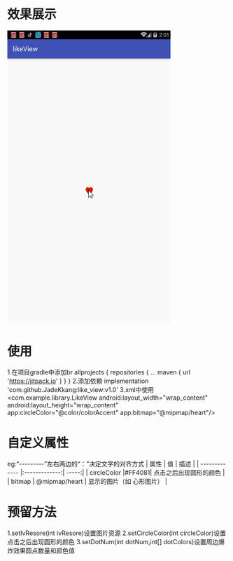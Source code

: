 # 效果展示
![](https://github.com/JadeKkang/like_view/blob/master/images/likeView.gif)
# 使用
1.在项目gradle中添加br
	allprojects {
		repositories {
			...
			maven { url 'https://jitpack.io' }
		}
	}
2.添加依赖
implementation 'com.github.JadeKkang:like_view:v1.0'
3.xml中使用
  <com.example.library.LikeView
        android:layout_width="wrap_content"
        android:layout_height="wrap_content"
        app:circleColor="@color/colorAccent"
        app:bitmap="@mipmap/heart"/>
# 自定义属性
eg:“---------”左右两边的“：”决定文字的对齐方式
| 属性 | 值 | 描述 | 
| ------------- |:-------------:| -----:| 
| circleColor |#FF4081| 点击之后出现圆形的颜色 | 
| bitmap | @mipmap/heart | 显示的图片（如 心形图片） | 
# 预留方法
1.setIvResore(int ivResore)设置图片资源
2.setCircleColor(int circleColor)设置点击之后出现圆形的颜色
3.setDotNum(int dotNum,int[] dotColors)设置周边爆炸效果圆点数量和颜色值



 


